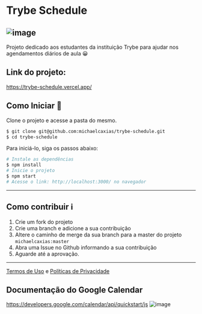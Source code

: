 # Trybe Schedule
![image](https://i.imgur.com/KyOXOBl.png)
---
Projeto dedicado aos estudantes da instituição Trybe para ajudar nos agendamentos diários de aula 😀

## Link do projeto:
https://trybe-schedule.vercel.app/

## Como Iniciar 🌟

Clone o projeto e acesse a pasta do mesmo.

```bash
$ git clone git@github.com:michaelcaxias/trybe-schedule.git
$ cd trybe-schedule
```

Para iniciá-lo, siga os passos abaixo:
```bash
# Instale as dependências
$ npm install 
# Inicie o projeto
$ npm start
# Acesse o link: http://localhost:3000/ no navegador
```
---
## Como contribuir ℹ️
  1. Crie um fork do projeto
  2. Crie uma branch e adicione a sua contribuição
  4. Altere o caminho de merge da sua branch para a master do projeto `michaelcaxias:master`
  3. Abra uma Issue no Github informando a sua contribuição 
  5. Aguarde até a aprovação.

---

[Termos de Uso](https://github.com/michaelcaxias/trybe-schedule/blob/master/terms_and_conditions.md) e [Políticas de Privacidade](https://github.com/michaelcaxias/trybe-schedule/blob/master/privacy_policy.md)


## Documentação do Google Calendar
https://developers.google.com/calendar/api/quickstart/js
![image](https://user-images.githubusercontent.com/79621661/143962267-cd4fda15-2637-4425-ab4f-93862d66443b.png)
